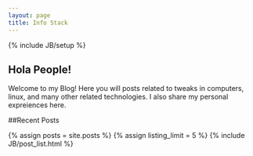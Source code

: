 ```yaml
---
layout: page
title: Info Stack
---
```

{% include JB/setup %}

## Hola People!

Welcome to my Blog! Here you will posts related to tweaks in computers, linux, and many other related technologies. I also share my personal expreiences here.

##Recent Posts

{% assign posts = site.posts %}
{% assign listing_limit = 5 %}
{% include JB/post_list.html %}
